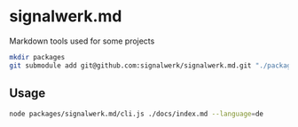 # signalwerk.md

Markdown tools used for some projects

```sh
mkdir packages
git submodule add git@github.com:signalwerk/signalwerk.md.git "./packages/signalwerk.md"
```

## Usage

```sh
node packages/signalwerk.md/cli.js ./docs/index.md --language=de
```
